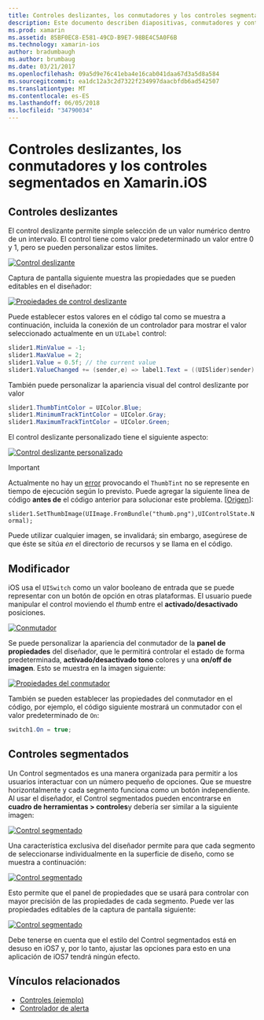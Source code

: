 ```yaml
---
title: Controles deslizantes, los conmutadores y los controles segmentados en Xamarin.iOS
description: Este documento describen diapositivas, conmutadores y controles segmentados en Xamarin.iOS, que describen cómo trabajar con ellos mediante programación o en el Diseñador de iOS.
ms.prod: xamarin
ms.assetid: 85BF0EC8-E581-49CD-B9E7-98BE4C5A0F6B
ms.technology: xamarin-ios
author: bradumbaugh
ms.author: brumbaug
ms.date: 03/21/2017
ms.openlocfilehash: 09a5d9e76c41eba4e16cab041daa67d3a5d8a584
ms.sourcegitcommit: ea1dc12a3c2d7322f234997daacbfdb6ad542507
ms.translationtype: MT
ms.contentlocale: es-ES
ms.lasthandoff: 06/05/2018
ms.locfileid: "34790034"
---
```

# <a name="sliders-switches-and-segmented-controls-in-xamarinios"></a>Controles deslizantes, los conmutadores y los controles segmentados en Xamarin.iOS

<a name="Sliders" />

## <a name="sliders"></a>Controles deslizantes

El control deslizante permite simple selección de un valor numérico dentro de un intervalo. El control tiene como valor predeterminado un valor entre 0 y 1, pero se pueden personalizar estos límites.

 [![](slider-switch-segmented-controls-images/image25a.png "Control deslizante")](slider-switch-segmented-controls-images/image25a.png#lightbox)

Captura de pantalla siguiente muestra las propiedades que se pueden editables en el diseñador:

 [![](slider-switch-segmented-controls-images/image26a.png "Propiedades de control deslizante")](slider-switch-segmented-controls-images/image25a.png#lightbox)

Puede establecer estos valores en el código tal como se muestra a continuación, incluida la conexión de un controlador para mostrar el valor seleccionado actualmente en un `UILabel` control:

```csharp
slider1.MinValue = -1;
slider1.MaxValue = 2;
slider1.Value = 0.5f; // the current value
slider1.ValueChanged += (sender,e) => label1.Text = ((UISlider)sender).Value.ToString ();
```

También puede personalizar la apariencia visual del control deslizante por valor

```csharp
slider1.ThumbTintColor = UIColor.Blue;
slider1.MinimumTrackTintColor = UIColor.Gray;
slider1.MaximumTrackTintColor = UIColor.Green;
```

El control deslizante personalizado tiene el siguiente aspecto:

 [![](slider-switch-segmented-controls-images/image27a.png "Control deslizante personalizado")](slider-switch-segmented-controls-images/image28a.png#lightbox)

> [!IMPORTANT]
> Actualmente no hay un [error](http://stackoverflow.com/a/19496179) provocando el `ThumbTint` no se represente en tiempo de ejecución según lo previsto. Puede agregar la siguiente línea de código **antes de** el código anterior para solucionar este problema. [[Origen](http://stackoverflow.com/a/21396794)]:
>
> `slider1.SetThumbImage(UIImage.FromBundle("thumb.png"),UIControlState.Normal);`
> 
> Puede utilizar cualquier imagen, se invalidará; sin embargo, asegúrese de que éste se sitúa _en_ el directorio de recursos y se llama en el código.

<a name="Switch" />

## <a name="switch"></a>Modificador

iOS usa el `UISwitch` como un valor booleano de entrada que se puede representar con un botón de opción en otras plataformas. El usuario puede manipular el control moviendo el *thumb* entre el **activado/desactivado** posiciones.

 [![](slider-switch-segmented-controls-images/image28a.png "Conmutador")](slider-switch-segmented-controls-images/image28a.png#lightbox)

Se puede personalizar la apariencia del conmutador de la **panel de propiedades** del diseñador, que le permitirá controlar el estado de forma predeterminada, **activado/desactivado tono** colores y una **on/off de imagen**. Esto se muestra en la imagen siguiente:

 [![](slider-switch-segmented-controls-images/image29a.png "Propiedades del conmutador")](slider-switch-segmented-controls-images/image29a.png#lightbox)

También se pueden establecer las propiedades del conmutador en el código, por ejemplo, el código siguiente mostrará un conmutador con el valor predeterminado de `On`:

```csharp
switch1.On = true;
```

 <a name="Segmented_Controls" />


## <a name="segmented-controls"></a>Controles segmentados

Un Control segmentados es una manera organizada para permitir a los usuarios interactuar con un número pequeño de opciones. Que se muestre horizontalmente y cada segmento funciona como un botón independiente. Al usar el diseñador, el Control segmentados pueden encontrarse en **cuadro de herramientas > controles**y debería ser similar a la siguiente imagen:

 [![](slider-switch-segmented-controls-images/segmentedcontrol.png "Control segmentado")](slider-switch-segmented-controls-images/segmentedcontrol.png#lightbox)

Una característica exclusiva del diseñador permite para que cada segmento de seleccionarse individualmente en la superficie de diseño, como se muestra a continuación:

 [![](slider-switch-segmented-controls-images/segmentedcontrolselection.png "Control segmentado")](slider-switch-segmented-controls-images/segmentedcontrolselection.png#lightbox)

Esto permite que el panel de propiedades que se usará para controlar con mayor precisión de las propiedades de cada segmento. Puede ver las propiedades editables de la captura de pantalla siguiente:

 [![](slider-switch-segmented-controls-images/segmentedcontrolproperties.png "Control segmentado")](slider-switch-segmented-controls-images/segmentedcontrolproperties.png#lightbox)

Debe tenerse en cuenta que el estilo del Control segmentados está en desuso en iOS7 y, por lo tanto, ajustar las opciones para esto en una aplicación de iOS7 tendrá ningún efecto.

## <a name="related-links"></a>Vínculos relacionados

- [Controles (ejemplo)](https://developer.xamarin.com/samples/Controls/)
- [Controlador de alerta](https://developer.xamarin.com/recipes/ios/standard_controls/alertcontroller/)

